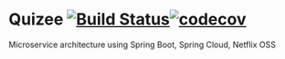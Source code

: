 # Quizee [![Build Status](https://travis-ci.org/LetItRock/quizee.svg?branch=master)](https://travis-ci.org/LetItRock/quizee)[![codecov](https://codecov.io/gh/LetItRock/quizee/branch/master/graph/badge.svg)](https://codecov.io/gh/LetItRock/quizee)
Microservice architecture using Spring Boot, Spring Cloud, Netflix OSS
